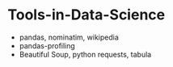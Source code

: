 # Tools-in-Data-Science
- pandas, nominatim, wikipedia
- pandas-profiling
- Beautiful Soup, python requests, tabula
